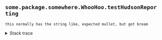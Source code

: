 ## `some.package.somewhere.WhooHoo.testHudsonReporting`

```text
this normally has the string like, expected mullet, but got bream
```

<details><summary>Stack trace</summary>

```text
at some.package.somewhere.WhooHoo.testHudsonReporting(WhooHoo.java:48)
```
</details>

